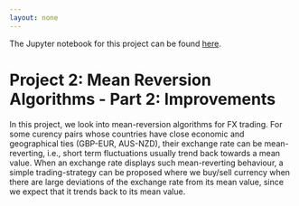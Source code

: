 ```yaml
---
layout: none
---
```


The Jupyter notebook for this project can be found [here](https://github.com/sundarganesh21/quantfin/tree/main/project2_fx_mean_reversion_part2).

# Project 2: Mean Reversion Algorithms - Part 2: Improvements

In this project, we look into mean-reversion algorithms for FX trading. For some curency pairs whose countries have close economic and geographical ties (GBP-EUR, AUS-NZD), their exchange rate can be mean-reverting, i.e., short term fluctuations usually trend back towards a mean value. When an exchange rate displays such mean-reverting behaviour, a simple trading-strategy can be proposed where we buy/sell currency when there are large deviations of the exchange rate from its mean value, since we expect that it trends back to its mean value. 
